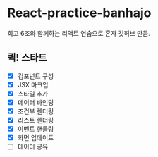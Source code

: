 # React-practice-banhajo
회고 6조와 함께하는 리액트 연습으로 혼자 깃허브 만듬.

## 퀵! 스타트

- [x] 컴포넌트 구성
- [x] JSX 마크업
- [x] 스타일 추가
- [x] 데이터 바인딩
- [x] 조건부 렌더링
- [x] 리스트 렌더링
- [x] 이벤트 핸들링
- [x] 화면 업데이트
- [ ] 데이터 공유